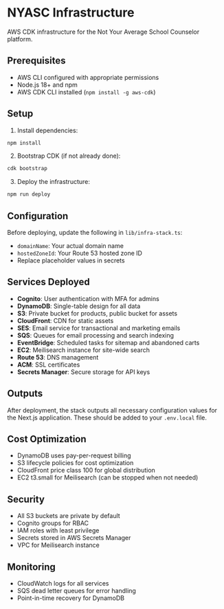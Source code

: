 # NYASC Infrastructure

AWS CDK infrastructure for the Not Your Average School Counselor platform.

## Prerequisites

- AWS CLI configured with appropriate permissions
- Node.js 18+ and npm
- AWS CDK CLI installed (`npm install -g aws-cdk`)

## Setup

1. Install dependencies:
```bash
npm install
```

2. Bootstrap CDK (if not already done):
```bash
cdk bootstrap
```

3. Deploy the infrastructure:
```bash
npm run deploy
```

## Configuration

Before deploying, update the following in `lib/infra-stack.ts`:

- `domainName`: Your actual domain name
- `hostedZoneId`: Your Route 53 hosted zone ID
- Replace placeholder values in secrets

## Services Deployed

- **Cognito**: User authentication with MFA for admins
- **DynamoDB**: Single-table design for all data
- **S3**: Private bucket for products, public bucket for assets
- **CloudFront**: CDN for static assets
- **SES**: Email service for transactional and marketing emails
- **SQS**: Queues for email processing and search indexing
- **EventBridge**: Scheduled tasks for sitemap and abandoned carts
- **EC2**: Meilisearch instance for site-wide search
- **Route 53**: DNS management
- **ACM**: SSL certificates
- **Secrets Manager**: Secure storage for API keys

## Outputs

After deployment, the stack outputs all necessary configuration values for the Next.js application. These should be added to your `.env.local` file.

## Cost Optimization

- DynamoDB uses pay-per-request billing
- S3 lifecycle policies for cost optimization
- CloudFront price class 100 for global distribution
- EC2 t3.small for Meilisearch (can be stopped when not needed)

## Security

- All S3 buckets are private by default
- Cognito groups for RBAC
- IAM roles with least privilege
- Secrets stored in AWS Secrets Manager
- VPC for Meilisearch instance

## Monitoring

- CloudWatch logs for all services
- SQS dead letter queues for error handling
- Point-in-time recovery for DynamoDB

